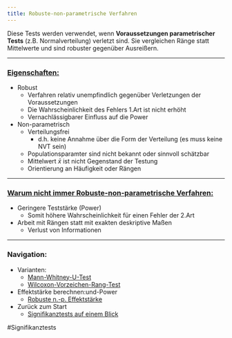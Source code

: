 ```yaml
---
title: Robuste-non-parametrische Verfahren
---
```


Diese Tests werden verwendet, wenn **Voraussetzungen parametrischer Tests** (z.B. Normalverteilung) verletzt sind. Sie vergleichen Ränge statt Mittelwerte und sind robuster gegenüber Ausreißern.

---

### <u>Eigenschaften:</u>

* Robust
  * Verfahren relativ unempfindlich gegenüber Verletzungen der Voraussetzungen
  * Die Wahrscheinlichkeit des Fehlers 1.Art ist nicht erhöht
  * Vernachlässigbarer Einfluss auf die Power
* Non-parametrisch
  * Verteilungsfrei
    * d.h. keine Annahme über die Form der Verteilung (es muss keine NVT sein)
  * Populationsparamter sind nicht bekannt oder sinnvoll schätzbar
  * Mittelwert $\bar{x}$ ist nicht Gegenstand der Testung
  * Orientierung an Häufigkeit oder Rängen

---

### <u>Warum nicht immer Robuste-non-parametrische Verfahren:</u>

* Geringere Teststärke (Power)
  * Somit höhere Wahrscheinlichkeit für einen Fehler der 2.Art
* Arbeit mit Rängen statt mit exakten deskriptive Maßen
  * Verlust von Informationen

---

### Navigation:

* Varianten:
  * [Mann-Whitney-U-Test](/mann-whitney-u-test)
  * [Wilcoxon-Vorzeichen-Rang-Test](/wilcoxon-vorzeichen-rang-test)
* Effektstärke berechnen:und-Power
  * [Robuste n.-p. Effektstärke](/-n.-p.-Effektstaerke)
* Zurück zum Start
  * [Signifikanztests auf einem Blick](/signifikanztests-auf-einem-Blick)

\#Signifikanztests
